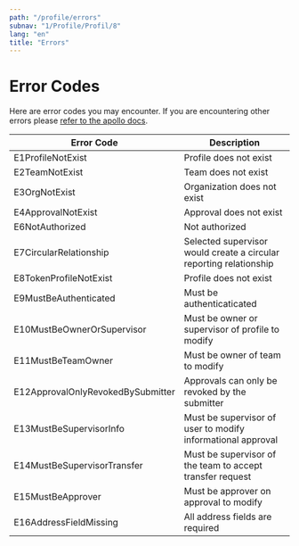 ```yaml
---
path: "/profile/errors"
subnav: "1/Profile/Profil/8"
lang: "en"
title: "Errors"
---
```


<helmet>
<title> Profile - Errors </title>
</helmet>

# Error Codes
Here are error codes you may encounter. If you are encountering other errors please [refer to the apollo docs](https://www.apollographql.com/docs/apollo-server/data/errors/).

|Error Code |Description |
| --------- | ---------- |
| E1ProfileNotExist | Profile does not exist |
| E2TeamNotExist | Team does not exist |
| E3OrgNotExist | Organization does not exist |
| E4ApprovalNotExist | Approval does not exist |
| E6NotAuthorized | Not authorized |
| E7CircularRelationship | Selected supervisor would create a circular reporting relationship |
| E8TokenProfileNotExist | Profile does not exist |
| E9MustBeAuthenticated | Must be authenticaticated |
| E10MustBeOwnerOrSupervisor | Must be owner or supervisor of profile to modify |
| E11MustBeTeamOwner | Must be owner of team to modify |
| E12ApprovalOnlyRevokedBySubmitter | Approvals can only be revoked by the submitter |
| E13MustBeSupervisorInfo | Must be supervisor of user to modify informational approval |
| E14MustBeSupervisorTransfer | Must be supervisor of the team to accept transfer request |
| E15MustBeApprover | Must be approver on approval to modify |
| E16AddressFieldMissing | All address fields are required |